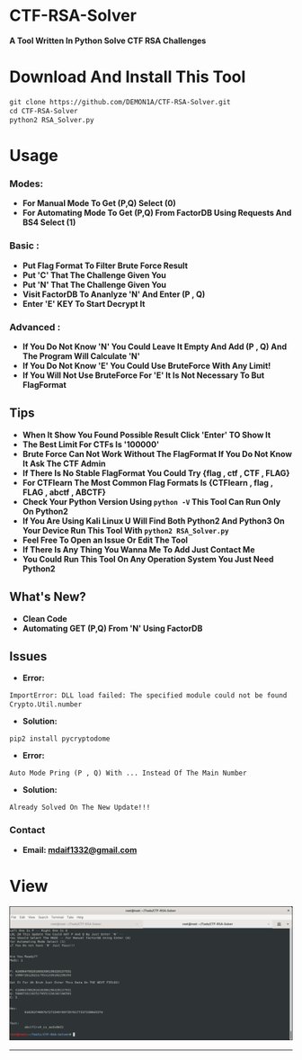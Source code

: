 # CTF-RSA-Solver
**A Tool Written In Python Solve CTF RSA Challenges**
# Download And Install This Tool
```
git clone https://github.com/DEMON1A/CTF-RSA-Solver.git
cd CTF-RSA-Solver
python2 RSA_Solver.py
```
# Usage
### Modes:
- **For Manual Mode To Get (P,Q) Select (0)**
- **For Automating Mode To Get (P,Q) From FactorDB Using Requests And BS4 Select (1)**
### Basic :
- **Put Flag Format To Filter Brute Force Result**
- **Put 'C' That The Challenge Given You**
- **Put 'N' That The Challenge Given You**
- **Visit FactorDB To Ananlyze 'N' And Enter (P , Q)**
- **Enter 'E' KEY To Start Decrypt It**

### Advanced :
- **If You Do Not Know 'N' You Could Leave It Empty And Add (P , Q) And The Program Will Calculate 'N'**
- **If You Do Not Know 'E' You Could Use BruteForce With Any Limit!**
- **If You Will Not Use BruteForce For 'E' It Is Not Necessary To But FlagFormat**

## Tips
- **When It Show You Found Possible Result Click 'Enter' TO Show It**
- **The Best Limit For CTFs Is '100000'**
- **Brute Force Can Not Work Without The FlagFormat If You Do Not Know It Ask The CTF Admin**
- **If There Is No Stable FlagFormat You Could Try {flag , ctf , CTF , FLAG}**
- **For CTFlearn The Most Common Flag Formats Is {CTFlearn , flag , FLAG , abctf , ABCTF}**
- **Check Your Python Version Using ```python -V``` This Tool Can Run Only On Python2**
- **If You Are Using Kali Linux U Will Find Both Python2 And Python3 On Your Device Run This Tool With ```python2 RSA_Solver.py```**
- **Feel Free To Open an Issue Or Edit The Tool**
- **If There Is Any Thing You Wanna Me To Add Just Contact Me**
- **You Could Run This Tool On Any Operation System You Just Need Python2**

## What's New?
- **Clean Code**
- **Automating GET (P,Q) From 'N' Using FactorDB**

## Issues
- **Error:**
```
ImportError: DLL load failed: The specified module could not be found Crypto.Util.number
```
- **Solution:**
```
pip2 install pycryptodome
```
- **Error:**
```
Auto Mode Pring (P , Q) With ... Instead Of The Main Number
```
- **Solution:**
```
Already Solved On The New Update!!!
```
### Contact
- **Email: mdaif1332@gmail.com**

# View
![](CTF-RSA-Solver/View-New.png)
<hr>
